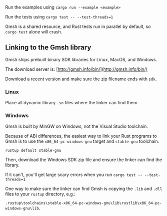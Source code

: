 Run the examples using `cargo run --example <example>`

Run the tests using `cargo test -- --test-threads=1`

Gmsh is a shared resource, and Rust tests run in parallel by default, so `cargo test` 
alone will crash.  

## Linking to the Gmsh library 
Gmsh ships prebuilt binary SDK libraries for Linux, MacOS, and Windows.

The download server is: [http://gmsh.info/bin/](http://gmsh.info/bin/)

Download a recent version and make sure the zip filename ends with `sdk`.

### Linux 
Place all dynamic library `.so` files where the linker can find them. 

### Windows 
Gmsh is built by MinGW on Windows, not the Visual Studio toolchain.

Because of ABI differences, the easiest way to link your Rust programs to Gmsh is to use the `x86_64-pc-windows-gnu` target and `stable-gnu` toolchain. 
```shell
rustup default stable-gnu
```

Then, download the Windows SDK zip file and ensure the linker can find the library. 

If it can't, you'll get large scary errors when you run `cargo test -- --test-threads=1`

One way to make sure the linker can find Gmsh is copying the `.lib` and `.dll` files to your `rustup` directory, e.g.: 

`.rustup\toolchains\stable-x86_64-pc-windows-gnu\lib\rustlib\x86_64-pc-windows-gnu\lib`. 
